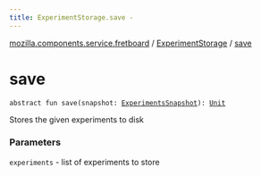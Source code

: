 ```yaml
---
title: ExperimentStorage.save - 
---
```


[mozilla.components.service.fretboard](../index.html) / [ExperimentStorage](index.html) / [save](./save.html)

# save

`abstract fun save(snapshot: `[`ExperimentsSnapshot`](../-experiments-snapshot/index.html)`): `[`Unit`](https://kotlinlang.org/api/latest/jvm/stdlib/kotlin/-unit/index.html)

Stores the given experiments to disk

### Parameters

`experiments` - list of experiments to store